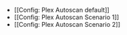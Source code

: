 - [[Config: Plex Autoscan default]]
- [[Config: Plex Autoscan Scenario 1]]
- [[Config: Plex Autoscan Scenario 2]]